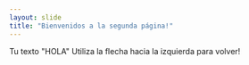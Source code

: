 ```yaml
---
layout: slide
title: "Bienvenidos a la segunda página!"
---
```

Tu texto "HOLA"
Utiliza la flecha hacia la izquierda para volver!
